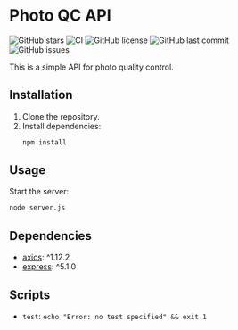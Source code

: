 # Photo QC API

![GitHub stars](https://img.shields.io/github/stars/Beijing-corn87/photo-qc-api) ![CI](https://github.com/Beijing-corn87/photo-qc-api/actions/workflows/ci.yml/badge.svg) ![GitHub license](https://img.shields.io/github/license/Beijing-corn87/photo-qc-api) ![GitHub last commit](https://img.shields.io/github/last-commit/Beijing-corn87/photo-qc-api) ![GitHub issues](https://img.shields.io/github/issues/Beijing-corn87/photo-qc-api)

This is a simple API for photo quality control.

## Installation

1. Clone the repository.
2. Install dependencies:
   ```bash
   npm install
   ```

## Usage

Start the server:

```bash
node server.js
```

## Dependencies

- [axios](https://www.npmjs.com/package/axios): ^1.12.2
- [express](https://www.npmjs.com/package/express): ^5.1.0

## Scripts

- `test`: `echo "Error: no test specified" && exit 1`
